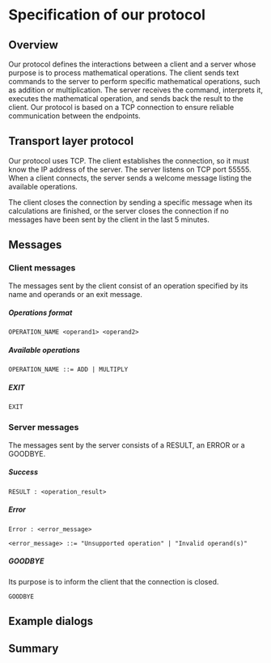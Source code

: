 # Specification of our protocol

## Overview

Our protocol defines the interactions between a client and a server whose purpose is to process mathematical operations. The client sends text commands to the server to perform specific mathematical operations, such as addition or multiplication. The server receives the command, interprets it, executes the mathematical operation, and sends back the result to the client. Our protocol is based on a TCP connection to ensure reliable communication between the endpoints.

## Transport layer protocol

Our protocol uses TCP. The client establishes the connection, so it must know the IP address of the server. The server listens on TCP port 55555. When a client connects, the server sends a welcome message listing the available operations.

The client closes the connection by sending a specific message when its calculations are finished, or the server closes the connection if no messages have been sent by the client in the last 5 minutes.

## Messages

### Client messages

The messages sent by the client consist of an operation specified by its name and operands or an exit message. 

##### Operations format

```
OPERATION_NAME <operand1> <operand2>
```

##### Available operations

```
OPERATION_NAME ::= ADD | MULTIPLY
```
##### EXIT

```
EXIT
```

### Server messages

The messages sent by the server consists of a RESULT, an ERROR or a GOODBYE.

##### Success

```
RESULT : <operation_result>
```

##### Error

```
Error : <error_message>
```

```
<error_message> ::= "Unsupported operation" | "Invalid operand(s)"
```

##### GOODBYE

Its purpose is to inform the client that the connection is closed.

```
GOODBYE
```

## Example dialogs

## Summary
